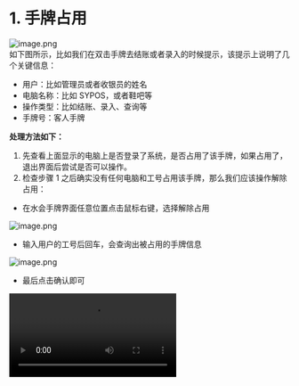 # 1. 手牌占用
![image.png](https://wiki-cdsoft.oss-cn-hangzhou.aliyuncs.com/1704765338550-aaef57d9-87c0-4e3e-978a-b99907436bd7.png)<br />如下图所示，比如我们在双击手牌去结账或者录入的时候提示，该提示上说明了几个关键信息：

- 用户：比如管理员或者收银员的姓名
- 电脑名称：比如 SYPOS，或者鞋吧等
- 操作类型：比如结账、录入、查询等
- 手牌号：客人手牌

**处理方法如下：**

1. 先查看上面显示的电脑上是否登录了系统，是否占用了该手牌，如果占用了，退出界面后尝试是否可以操作。
2. 检查步骤 1 之后确实没有任何电脑和工号占用该手牌，那么我们应该操作解除占用：
- 在水会手牌界面任意位置点击鼠标右键，选择解除占用

![image.png](https://wiki-cdsoft.oss-cn-hangzhou.aliyuncs.com/1704765707453-92d5182f-1d2f-43ed-a2a6-b240c2a9ad68.png)

- 输入用户的工号后回车，会查询出被占用的手牌信息

![image.png](https://wiki-cdsoft.oss-cn-hangzhou.aliyuncs.com/1704765856088-a3c39dc7-4922-455f-9c0d-35fad16ba502.png)

- 最后点击确认即可



<video src="../../../../../Library/Containers/com.tencent.xinWeChat/Data/Library/Application Support/com.tencent.xinWeChat/2.0b4.0.9/41b25b57a85b709db380d6f1d3582d1f/Message/MessageTemp/4716356cdcd7e7c1e340122f218b959b/Video/489_1708593171.mp4"></video>
